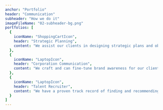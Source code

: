 ```yaml
---
anchor: "Portfolio"
header: "Communication"
subheader: "How we do it"
imageFileName: "02-subheader-bg.png"
portfolios: [
  {
    iconName: "ShoppingCartIcon",
    header: "Strategic Planning",
    content: "We assist our clients in designing strategic plans and objectives for their businesses or projects. That includes shaping of a business plan. Developing various time based plans, that can be 6 months plan, 1 year plan, 5 years plan, or a 10 year plan. Regulus Consultants will be there with our clients all through the implementation of each chosen plan."
  },
  {
    iconName: "LaptopIcon",
    header: "Corporation Communication",
    content: "We craft and can fine-tune brand awareness for our clients. Our services streamline all level of communication either between business to business communications or business to consumers communications. We ensure that the right message is being passed at all times for our clients in order to maintain their identity, increase overall turnover of client's business activities, and to provide a clear picture of the client's offerings."
  },
  {
    iconName: "LaptopIcon",
    header: "Talent Recruiter",
    content: "We have a proven track record of finding and recommending top class professionals for executive and non-executive roles in our client's businesses. We strive to provide individuals that increase the bottom line of our clients by their robust performance."
  }
]
---
```

